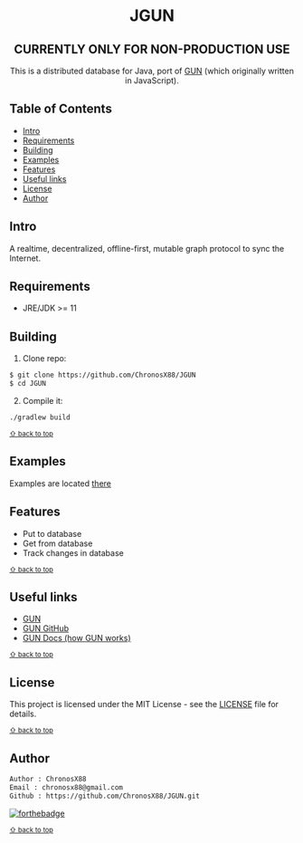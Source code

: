 <p align="center">
	<h1 align="center">JGUN</h1>
	<h2 align="center">CURRENTLY ONLY FOR NON-PRODUCTION USE</h2>
	<p align="center">
  This is a distributed database for Java, port of <a href="https://gun.eco">GUN</a> (which originally written in JavaScript).
  </p>
 </p>

<!-- Used for the "back to top" links within the document -->
<div id="contents"></div>

## Table of Contents

- [Intro](#intro)
- [Requirements](#requirements)
- [Building](#building)
- [Examples](#examples)
- [Features](#features)
- [Useful links](#useful-links)
- [License](#license)
- [Author](#author)

## Intro
A realtime, decentralized, offline-first, mutable graph protocol to sync the Internet.

## Requirements
* JRE/JDK >= 11

## Building
1. Clone repo:
```bash
$ git clone https://github.com/ChronosX88/JGUN
$ cd JGUN
```
2. Compile it:
```bash
./gradlew build
```

<sub>[⇧ back to top](#contents)</sub>

## Examples
Examples are located [there](src/main/java/io/github/chronosx88/JGUN/examples)

## Features
- Put to database
- Get from database
- Track changes in database

<sub>[⇧ back to top](#contents)</sub>

## Useful links

- [GUN](https://gun.eco)
- [GUN GitHub](https://github.com/amark/gun)
- [GUN Docs (how GUN works)](https://gun.eco/docs)

<sub>[⇧ back to top](#contents)</sub>

## License

This project is licensed under the MIT License - see the [LICENSE](LICENSE) file for details.

<sub>[⇧ back to top](#contents)</sub>

## Author

```txt
Author : ChronosX88
Email : chronosx88@gmail.com
Github : https://github.com/ChronosX88/JGUN.git
```

[![forthebadge](https://forthebadge.com/images/badges/built-with-love.svg)](https://forthebadge.com)

<sub>[⇧ back to top](#contents)</sub>

